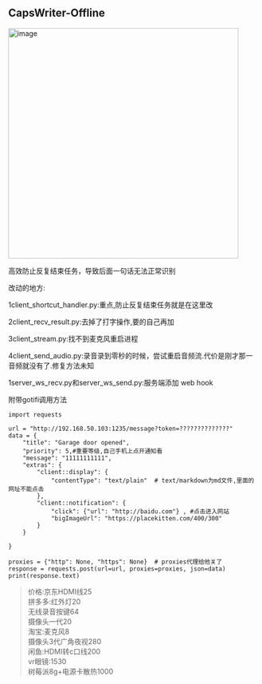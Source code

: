## CapsWriter-Offline
<img width="462" alt="image" src="https://github.com/cancundeyingzi/CapsWriter-Offline-Raspberry-Pi-and-Android/assets/73635883/56edaec8-da4d-4f84-8d00-cf8e8ab9e16c">        


高效防止反复结束任务，导致后面一句话无法正常识别

改动的地方:

1client_shortcut_handler.py:重点,防止反复结束任务就是在这里改

2client_recv_result.py:去掉了打字操作,要的自己再加

3client_stream.py:找不到麦克风重启进程

4client_send_audio.py:录音录到零秒的时候，尝试重启音频流.代价是刚才那一音频就没有了.修复方法未知

1server_ws_recv.py和server_ws_send.py:服务端添加 web hook


附带gotifi调用方法
```
import requests

url = "http://192.168.50.103:1235/message?token=??????????????"
data = {
    "title": "Garage door opened",
    "priority": 5,#重要等级,自己手机上点开通知看
    "message": "11111111111",
    "extras": {
        "client::display": {
            "contentType": "text/plain"  # text/markdown为md文件,里面的网址不能点击
        },
        "client::notification": {
            "click": {"url": "http://baidu.com"} , #点击进入网站
            "bigImageUrl": "https://placekitten.com/400/300"
        }
    }

}

proxies = {"http": None, "https": None}  # proxies代理给他关了
response = requests.post(url=url, proxies=proxies, json=data)
print(response.text)

```

>价格:京东HDMI线25    
拼多多:红外灯20          
无线录音按键64         
摄像头一代20         
淘宝:麦克风8         
摄像头3代广角夜视280         
闲鱼:HDMI转c口线200                  
vr眼镜:1530         
树莓派8g+电源卡散热1000         
